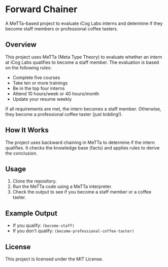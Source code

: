 # Forward Chainer

A MeTTa-based project to evaluate iCog Labs interns and determine if they become staff members or professional coffee tasters.

## Overview
This project uses MeTTa (Meta Type Theory) to evaluate whether an intern at iCog Labs qualifies to become a staff member. The evaluation is based on the following rules:
- Complete five courses
- Take ten or more trainings
- Be in the top four interns
- Attend 10 hours/week or 40 hours/month
- Update your resume weekly

If all requirements are met, the intern becomes a staff member. Otherwise, they become a professional coffee taster (just kidding!).

## How It Works
The project uses backward chaining in MeTTa to determine if the intern qualifies. It checks the knowledge base (facts) and applies rules to derive the conclusion.

## Usage
1. Clone the repository.
2. Run the MeTTa code using a MeTTa interpreter.
3. Check the output to see if you become a staff member or a coffee taster.

## Example Output
- If you qualify: `(become-staff)`
- If you don't qualify: `(become-professional-coffee-taster)`

## License
This project is licensed under the MIT License.